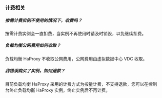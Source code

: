 ### 计费相关

##### 按需计费实例不使用的情况下，收费吗？

按需计费实例会一直扣费，当实例不再使用时请及时销毁，以免继续扣费。

##### 负载均衡公网费用如何收取？

负载均衡 HaProxy 不收取公网费用，公网费用由虚拟数据中心 VDC 收取。

##### 我错误购买了实例，如何退款？

目前负载均衡 HaProxy 采用的计费方式为按量计费，不支持退款，您可以在控制台终止负载均衡 HaProxy 实例，终止实例后不再计费。